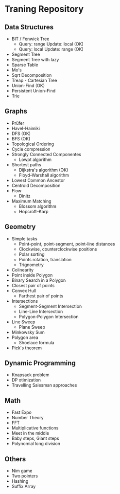# Traning Repository
## Data Structures
- BIT / Fenwick Tree
  - Query: range Update: local (OK)
  - Query: local Update: range (OK)
- Segment Tree
- Segment Tree with lazy
- Sparse Table
- Mo's
- Sqrt Decomposition
- Treap - Cartesian Tree
- Union-Find (OK)
- Persistent Union-Find
- Trie


## Graphs

- Prüfer 
- Havel-Haimiki
- DFS (OK)
- BFS (OK)
- Topological Ordering
- Cycle compression
- Strongly Connected Componentes
  - Lowpt algorithm
- Shortest paths
  - Dijkstra's algorithm (OK)
  - Floyd-Warshall algorithm
- Lowest Common Ancestor
- Centroid Decomposition
- Flow
  - Dinitz
- Maximum Matching
  - Blossom algorithm
  - Hopcroft–Karp

## Geometry

- Simple tasks
  - Point-point, point-segment, point-line distances
  - Clockwise, counterclockwise positions
  - Polar sorting
  - Points rotation, translation
  - Trignometry
- Colinearity
- Point inside Polygon
- Binary Search in a Polygon
- Closest pair of points
- Convex Hull
  - Farthest pair of points
- Intersections
  - Segment-Segment Intersection
  - Line-Line Intersection
  - Polygon-Polygon Intersection
- Line Sweep
  - Plane Sweep
- Minkowsky Sum
- Polygon area
  - Shoelace formula
- Pick's theorem

## Dynamic Programming

- Knapsack problem
- DP otimization
- Travelling Salesman approaches

## Math

- Fast Expo
- Number Theory
- FFT
- Multiplicative functions
- Meet in the middle
- Baby steps, Giant steps
- Polynomial long division

## Others

- Nim game
- Two pointers
- Hashing
- Suffix Array
